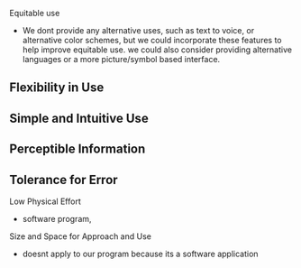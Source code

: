 Equitable use
- We dont provide any alternative uses, such as text to voice, or alternative 
color schemes, but we could incorporate these features to help improve equitable
use. we could also consider providing alternative languages or a more picture/symbol
based interface.

Flexibility in Use
- 

Simple and Intuitive Use
- 

Perceptible Information
- 

Tolerance for Error
- 

Low Physical Effort
- software program, 

Size and Space for Approach and Use
- doesnt apply to our program because its a software application